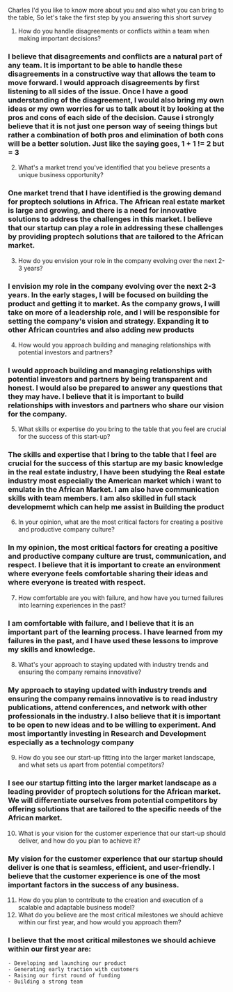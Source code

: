 Charles I'd you like to know more about you and also what you can bring to the table, So let's take the first step by you answering this short survey

1. How do you handle disagreements or conflicts within a team when making important decisions?

### I believe that disagreements and conflicts are a natural part of any team. It is important to be able to handle these disagreements in a constructive way that allows the team to move forward. I would approach disagreements by first listening to all sides of the issue. Once I have a good understanding of the disagreement, I would also bring my own ideas or my own worries for us to talk about it by looking at the pros and cons of each side of the decision. Cause i strongly believe that it is not just one person way of seeing things but rather a combination of both pros and elimination of both cons will be a better solution. Just like the saying goes, 1 + 1 != 2 but = 3

2. What's a market trend you've identified that you believe presents a unique business opportunity?

### One market trend that I have identified is the growing demand for proptech solutions in Africa. The African real estate market is large and growing, and there is a need for innovative solutions to address the challenges in this market. I believe that our startup can play a role in addressing these challenges by providing proptech solutions that are tailored to the African market.

3. How do you envision your role in the company evolving over the next 2-3 years?

### I envision my role in the company evolving over the next 2-3 years. In the early stages, I will be focused on building the product and getting it to market. As the company grows, I will take on more of a leadership role, and I will be responsible for setting the company's vision and strategy. Expanding it to other African countries and also adding new products

4. How would you approach building and managing relationships with potential investors and partners?

### I would approach building and managing relationships with potential investors and partners by being transparent and honest. I would also be prepared to answer any questions that they may have. I believe that it is important to build relationships with investors and partners who share our vision for the company.

5. What skills or expertise do you bring to the table that you feel are crucial for the success of this start-up?

### The skills and expertise that I bring to the table that I feel are crucial for the success of this startup are my basic knowledge in the real estate industry, I have been studying the Real estate industry most especially the American market which i want to emulate in the African Market. I am also have communication skills with team members. I am also skilled in full stack developmemt which can help me assist in Building the product

6. In your opinion, what are the most critical factors for creating a positive and productive company culture?

### In my opinion, the most critical factors for creating a positive and productive company culture are trust, communication, and respect. I believe that it is important to create an environment where everyone feels comfortable sharing their ideas and where everyone is treated with respect.

7. How comfortable are you with failure, and how have you turned failures into learning experiences in the past?

### I am comfortable with failure, and I believe that it is an important part of the learning process. I have learned from my failures in the past, and I have used these lessons to improve my skills and knowledge.

8. What's your approach to staying updated with industry trends and ensuring the company remains innovative?

### My approach to staying updated with industry trends and ensuring the company remains innovative is to read industry publications, attend conferences, and network with other professionals in the industry. I also believe that it is important to be open to new ideas and to be willing to experiment. And most importantly investing in Research and Development especially as a technology company

9. How do you see our start-up fitting into the larger market landscape, and what sets us apart from potential competitors?

### I see our startup fitting into the larger market landscape as a leading provider of proptech solutions for the African market. We will differentiate ourselves from potential competitors by offering solutions that are tailored to the specific needs of the African market.

10. What is your vision for the customer experience that our start-up should deliver, and how do you plan to achieve it?

### My vision for the customer experience that our startup should deliver is one that is seamless, efficient, and user-friendly. I believe that the customer experience is one of the most important factors in the success of any business.

11. How do you plan to contribute to the creation and execution of a scalable and adaptable business model?
12. What do you believe are the most critical milestones we should achieve within our first year, and how would you approach them?
### I believe that the most critical milestones we should achieve within our first year are:
    - Developing and launching our product
    - Generating early traction with customers
    - Raising our first round of funding
    - Building a strong team


